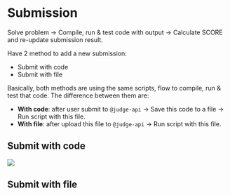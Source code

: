 # Submission
Solve problem -> Compile, run & test code with output -> Calculate SCORE and re-update submission result.

Have 2 method to add a new submission:
- Submit with code
- Submit with file

Basically, both methods are using the same scripts, flow to compile, run & test that code. The difference between them are:
- **With code**: after user submit to `@judge-api` -> Save this code to a file -> Run script with this file.
- **With file**: after upload this file to `@judge-api` -> Run script with this file.

## Submit with code
![](https://i.imgur.com/JvJIFlu.png)

## Submit with file